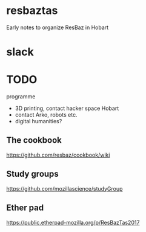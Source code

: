 # resbaztas
Early notes to organize ResBaz in Hobart

# slack

# TODO

programme
- 3D printing, contact hacker space Hobart
- contact Arko, robots etc.
- digital humanities?


## The cookbook

https://github.com/resbaz/cookbook/wiki

## Study groups

https://github.com/mozillascience/studyGroup

## Ether pad

https://public.etherpad-mozilla.org/p/ResBazTas2017


